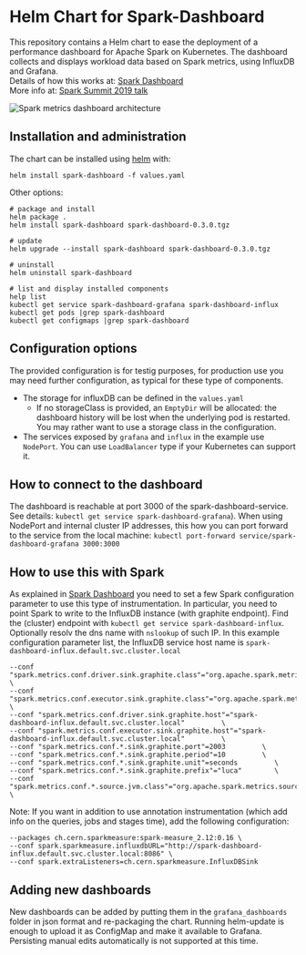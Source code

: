 # Helm Chart for Spark-Dashboard

This repository contains a Helm chart to ease the deployment of a performance dashboard for Apache Spark on Kubernetes.
The dashboard collects and displays workload data based on Spark metrics, using InfluxDB and Grafana.  
Details of how this works at: [Spark Dashboard](https://github.com/LucaCanali/Miscellaneous/tree/master/Spark_Dashboard)  
More info at: [Spark Summit 2019 talk](https://databricks.com/session_eu19/performance-troubleshooting-using-apache-spark-metrics)

![Spark metrics dashboard architecture](https://raw.githubusercontent.com/LucaCanali/Miscellaneous/master/Spark_Dashboard/images/Spark_metrics_dashboard_arch.PNG "Spark metrics dashboard architecture")

## Installation and administration

The chart can be installed using [helm](https://helm.sh/docs/intro/quickstart/) with:  
```
helm install spark-dashboard -f values.yaml
```  

Other options:
```
# package and install
helm package .
helm install spark-dashboard spark-dashboard-0.3.0.tgz

# update
helm upgrade --install spark-dashboard spark-dashboard-0.3.0.tgz

# uninstall
helm uninstall spark-dashboard

# list and display installed components
help list
kubectl get service spark-dashboard-grafana spark-dashboard-influx
kubectl get pods |grep spark-dashboard
kubectl get configmaps |grep spark-dashboard
```

## Configuration options

The provided configuration is for testig purposes, for production use you may need further configuration, as typical for these type of components.
- The storage for influxDB can be defined in the `values.yaml`
  - If no storageClass is provided, an `EmptyDir` will be allocated: the dashboard history will be lost when the
   underlying pod is restarted. You may rather want to use a storage class in the configuration.
- The services exposed by `grafana` and `influx` in the example use `NodePort`. You can use `LoadBalancer` type if your Kubernetes can support it.

## How to connect to the dashboard

The dashboard is reachable at port 3000 of the spark-dashboard-service.
See details: `kubectl get service spark-dashboard-grafana`).
When using NodePort and internal cluster IP addresses, this how you can port forward to the service from the local machine: `kubectl port-forward service/spark-dashboard-grafana 3000:3000
`
## How to use this with Spark

As explained in [Spark Dashboard](https://github.com/LucaCanali/Miscellaneous/tree/master/Spark_Dashboard) you need to set a few 
Spark configuration parameter to use this type of instrumentation. In particular, you need to point Spark to
write to the InfluxDB instance (with graphite endpoint).
Find the (cluster) endpoint with `kubectl get service spark-dashboard-influx`. Optionally resolv the dns name with `nslookup` of such IP.
In this example configuration parameter list, the InfluxDB service host name is `spark-dashboard-influx.default.svc.cluster.local`
```
--conf "spark.metrics.conf.driver.sink.graphite.class"="org.apache.spark.metrics.sink.GraphiteSink"         \
--conf "spark.metrics.conf.executor.sink.graphite.class"="org.apache.spark.metrics.sink.GraphiteSink"         \
--conf "spark.metrics.conf.driver.sink.graphite.host"="spark-dashboard-influx.default.svc.cluster.local"         \
--conf "spark.metrics.conf.executor.sink.graphite.host"="spark-dashboard-influx.default.svc.cluster.local"         \
--conf "spark.metrics.conf.*.sink.graphite.port"=2003         \
--conf "spark.metrics.conf.*.sink.graphite.period"=10         \
--conf "spark.metrics.conf.*.sink.graphite.unit"=seconds         \
--conf "spark.metrics.conf.*.sink.graphite.prefix"="luca"        \
--conf "spark.metrics.conf.*.source.jvm.class"="org.apache.spark.metrics.source.JvmSource" \
```

Note: If you want in addition to use annotation instrumentation 
(which add info on the queries, jobs and stages time), add the following configuration:
```
--packages ch.cern.sparkmeasure:spark-measure_2.12:0.16 \
--conf spark.sparkmeasure.influxdbURL="http://spark-dashboard-influx.default.svc.cluster.local:8086" \
--conf spark.extraListeners=ch.cern.sparkmeasure.InfluxDBSink
```

## Adding new dashboards 

New dashboards can be added by putting them in the `grafana_dashboards` folder in json format and re-packaging the chart.
Running helm-update is enough to upload it as ConfigMap and make it available to Grafana. 
Persisting manual edits automatically is not supported at this time.

